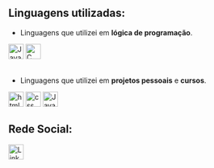 ## Linguagens utilizadas:

* Linguagens que utilizei em **lógica de programação**.

<div>
<img src="https://cdn.jsdelivr.net/gh/devicons/devicon/icons/javascript/javascript-original.svg" alt="JavaScript" width="30"/>
<img src="https://cdn.jsdelivr.net/gh/devicons/devicon/icons/c/c-original.svg" alt="C" width="30"/>
</div> 
<br />

* Linguagens que utilizei em **projetos pessoais** e **cursos**.

<div>
<img src="https://cdn.jsdelivr.net/gh/devicons/devicon/icons/html5/html5-original.svg" alt="html" width="30"/>
<img src="https://cdn.jsdelivr.net/gh/devicons/devicon/icons/css3/css3-original.svg" alt="css" width="30"/>
<img src="https://cdn.jsdelivr.net/gh/devicons/devicon/icons/javascript/javascript-original.svg" alt="JavaScript" width="30"/>
</div>

## Rede Social:

<a href="https://www.linkedin.com/in/williamrkaplan">
  <img src="https://cdn.jsdelivr.net/gh/devicons/devicon/icons/linkedin/linkedin-original.svg" alt="LinkedIn" width="30"/>
</a>
